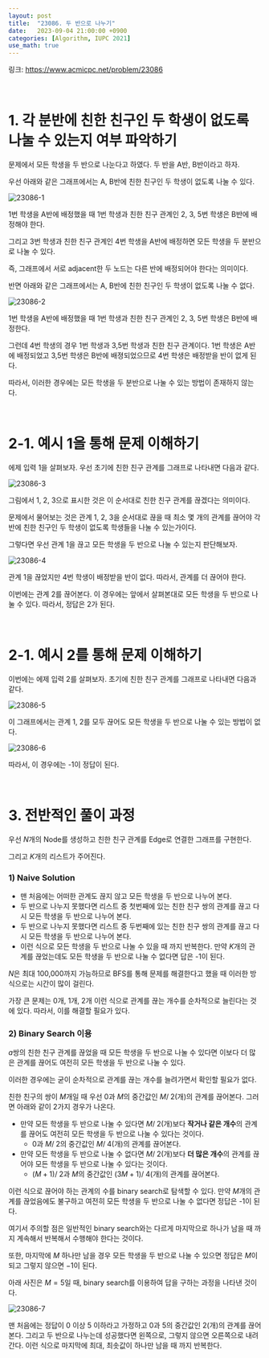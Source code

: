 ```yaml
---
layout: post
title:  "23086. 두 반으로 나누기"
date:   2023-09-04 21:00:00 +0900
categories: [Algorithm, IUPC 2021]
use_math: true
---
```


링크: https://www.acmicpc.net/problem/23086

<br/>

# 1. 각 분반에 친한 친구인 두 학생이 없도록 나눌 수 있는지 여부 파악하기

문제에서 모든 학생을 두 반으로 나눈다고 하였다. 두 반을 A반, B반이라고 하자. 

우선 아래와 같은 그래프에서는 A, B반에 친한 친구인 두 학생이 없도록 나눌 수 있다.

![23086-1](https://github.com/lspc678/lspc678.github.io/assets/79794123/78978b2d-443b-4a85-8b6d-5ead45d19228)

1번 학생을 A반에 배정했을 때 1번 학생과 친한 친구 관계인 2, 3, 5번 학생은 B반에 배정해야 한다. 

그리고 3번 학생과 친한 친구 관계인 4번 학생을 A반에 배정하면 모든 학생을 두 분반으로 나눌 수 있다.

즉, 그래프에서 서로 adjacent한 두 노드는 다른 반에 배정되어야 한다는 의미이다.

반면 아래와 같은 그래프에서는 A, B반에 친한 친구인 두 학생이 없도록 나눌 수 없다.

![23086-2](https://github.com/lspc678/lspc678.github.io/assets/79794123/e24b4fa3-c712-4d02-8aa8-f0a244c1a33b)

1번 학생을 A반에 배정했을 때 1번 학생과 친한 친구 관계인 2, 3, 5번 학생은 B반에 배정한다. 

그런데 4번 학생의 경우 1번 학생과 3,5번 학생과 친한 친구 관계이다. 1번 학생은 A반에 배정되었고 3,5번 학생은 B반에 배졍되었으므로 4번 학생은 배정받을 반이 없게 된다.

따라서, 이러한 경우에는 모든 학생을 두 분반으로 나눌 수 있는 방법이 존재하지 않는다.

<br/>

# 2-1. 예시 1을 통해 문제 이해하기

에제 입력 1을 살펴보자. 우선 초기에 친한 친구 관계를 그래프로 나타내면 다음과 같다.

![23086-3](https://github.com/lspc678/lspc678.github.io/assets/79794123/bd2b4076-d955-4ed1-81ad-3f8a95bac4de)

그림에서 1, 2, 3으로 표시한 것은 이 순서대로 친한 친구 관계를 끊겠다는 의미이다.

문제에서 물어보는 것은 관계 1, 2, 3을 순서대로 끊을 때 최소 몇 개의 관계를 끊어야 각 반에 친한 친구인 두 학생이 없도록 학생들을 나눌 수 있는가이다.

그렇다면 우선 관계 1을 끊고 모든 학생을 두 반으로 나눌 수 있는지 판단해보자. 

![23086-4](https://github.com/lspc678/lspc678.github.io/assets/79794123/bd948f05-7153-48dc-8c81-cd282d74616c)

관계 1을 끊었지만 4번 학생이 배정받을 반이 없다. 따라서, 관계를 더 끊어야 한다.

이번에는 관계 2를 끊어본다. 이 경우에는 앞에서 살펴본대로 모든 학생을 두 반으로 나눌 수 있다. 따라서, 정답은 2가 된다.

<br/>

# 2-1. 예시 2를 통해 문제 이해하기

이번에는 에제 입력 2를 살펴보자. 초기에 친한 친구 관계를 그래프로 나타내면 다음과 같다.

![23086-5](https://github.com/lspc678/lspc678.github.io/assets/79794123/4714edbf-0efa-4453-9442-01b8a55159f1)

이 그래프에서는 관계 1, 2를 모두 끊어도 모든 학생을 두 반으로 나눌 수 있는 방법이 없다.

![23086-6](https://github.com/lspc678/lspc678.github.io/assets/79794123/5d00f058-5a12-4f4e-b9f8-37b5e1bb8da0)

따라서, 이 경우에는 -1이 정답이 된다.

<br/>

# 3. 전반적인 풀이 과정

우선 $N$개의 Node를 생성하고 친한 친구 관계를 Edge로 연결한 그래프를 구현한다.

그리고 $K$개의 리스트가 주어진다. 

### 1) Naive Solution

* 맨 처음에는 어떠한 관계도 끊지 않고 모든 학생을 두 반으로 나누어 본다.
* 두 반으로 나누지 못했다면 리스트 중 첫번째에 있는 친한 친구 쌍의 관계를 끊고 다시 모든 학생을 두 반으로 나누어 본다.
* 두 반으로 나누지 못했다면 리스트 중 두번째에 있는 친한 친구 쌍의 관계를 끊고 다시 모든 학생을 두 반으로 나누어 본다.
* 이런 식으로 모든 학생을 두 반으로 나눌 수 있을 때 까지 반복한다. 만약 $K$개의 관계를 끊었는데도 모든 학생을 두 반으로 나눌 수 없다면 답은 -1이 된다.

$N$은 최대 100,000까지 가능하므로 BFS를 통해 문제를 해결한다고 했을 때 이러한 방식으로는 시간이 많이 걸린다. 

가장 큰 문제는 0개, 1개, 2개 이런 식으로 관계를 끊는 개수를 순차적으로 늘린다는 것에 있다. 따라서, 이를 해결할 필요가 있다.

### 2) Binary Search 이용

$a$쌍의 친한 친구 관계를 끊었을 때 모든 학생을 두 반으로 나눌 수 있다면 이보다 더 많은 관계를 끊어도 여전히 모든 학생을 두 반으로 나눌 수 있다.

이러한 경우에는 굳이 순차적으로 관계를 끊는 개수를 늘려가면서 확인할 필요가 없다.

친한 친구의 쌍이 $M$개일 때 우선 $0$과 $M$의 중간값인 $M / \; 2$(개)의 관계를 끊어본다. 그러면 아래와 같이 2가지 경우가 나온다.

* 만약 모든 학생을 두 반으로 나눌 수 있다면 $M / \; 2$(개)보다 **작거나 같은 개수**의 관계를 끊어도 여전히 모든 학생을 두 반으로 나눌 수 있다는 것이다. 
    * $0$과 $M / \; 2$의 중간값인 $M / \; 4$(개)의 관계를 끊어본다. 
* 만약 모든 학생을 두 반으로 나눌 수 없다면 $M / \; 2$(개)보다 **더 많은 개수**의 관계를 끊어야 모든 학생을 두 반으로 나눌 수 있다는 것이다.
    * $(M + 1) / \; 2$과 $M$의 중간값인 $(3M + 1) / \; 4$(개)의 관계를 끊어본다. 

이런 식으로 끊어야 하는 관계의 수를 binary search로 탐색할 수 있다. 만약 $M$개의 관계를 끊었음에도 불구하고 여전히 모든 학생을 두 반으로 나눌 수 없다면 정답은 -1이 된다.

여기서 주의할 점은 일반적인 binary search와는 다르게 마지막으로 하나가 남을 때 까지 계속해서 반복해서 수행해야 한다는 것이다. 

또한, 마지막에 $M$ 하나만 남을 경우 모든 학생을 두 반으로 나눌 수 있으면 정답은 $M$이 되고 그렇지 않으면 $-1$이 된다.

아래 사진은 $M = 5$일 때, binary search를 이용하여 답을 구하는 과정을 나타낸 것이다. 

![23086-7](https://github.com/lspc678/lspc678.github.io/assets/79794123/f586a1ee-e34e-4a44-a96d-9105473dca4c)

맨 처음에는 정답이 $0$ 이상 $5$ 이하라고 가정하고 $0$과 $5$의 중간값인 $2$(개)의 관계를 끊어본다. 그리고 두 반으로 나누는데 성공했다면 왼쪽으로, 그렇지 않으면 오른쪽으로 내려간다. 이런 식으로 마지막에 최대, 최솟값이 하나만 남을 때 까지 반복한다.

